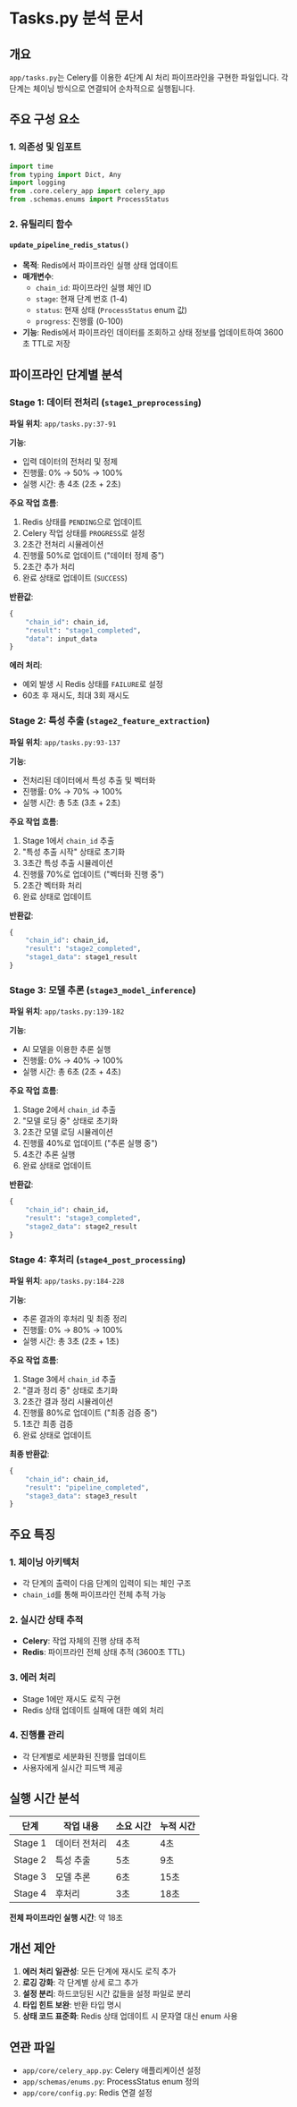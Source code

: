 # Tasks.py 분석 문서

## 개요
`app/tasks.py`는 Celery를 이용한 4단계 AI 처리 파이프라인을 구현한 파일입니다. 각 단계는 체이닝 방식으로 연결되어 순차적으로 실행됩니다.

## 주요 구성 요소

### 1. 의존성 및 임포트
```python
import time
from typing import Dict, Any
import logging
from .core.celery_app import celery_app
from .schemas.enums import ProcessStatus
```

### 2. 유틸리티 함수

#### `update_pipeline_redis_status()`
- **목적**: Redis에서 파이프라인 실행 상태 업데이트
- **매개변수**:
  - `chain_id`: 파이프라인 실행 체인 ID
  - `stage`: 현재 단계 번호 (1-4)
  - `status`: 현재 상태 (`ProcessStatus` enum 값)
  - `progress`: 진행률 (0-100)
- **기능**: Redis에서 파이프라인 데이터를 조회하고 상태 정보를 업데이트하여 3600초 TTL로 저장

## 파이프라인 단계별 분석

### Stage 1: 데이터 전처리 (`stage1_preprocessing`)

**파일 위치**: `app/tasks.py:37-91`

**기능**:
- 입력 데이터의 전처리 및 정제
- 진행률: 0% → 50% → 100%
- 실행 시간: 총 4초 (2초 + 2초)

**주요 작업 흐름**:
1. Redis 상태를 `PENDING`으로 업데이트
2. Celery 작업 상태를 `PROGRESS`로 설정
3. 2초간 전처리 시뮬레이션
4. 진행률 50%로 업데이트 ("데이터 정제 중")
5. 2초간 추가 처리
6. 완료 상태로 업데이트 (`SUCCESS`)

**반환값**:
```python
{
    "chain_id": chain_id, 
    "result": "stage1_completed", 
    "data": input_data
}
```

**에러 처리**:
- 예외 발생 시 Redis 상태를 `FAILURE`로 설정
- 60초 후 재시도, 최대 3회 재시도

### Stage 2: 특성 추출 (`stage2_feature_extraction`)

**파일 위치**: `app/tasks.py:93-137`

**기능**:
- 전처리된 데이터에서 특성 추출 및 벡터화
- 진행률: 0% → 70% → 100%
- 실행 시간: 총 5초 (3초 + 2초)

**주요 작업 흐름**:
1. Stage 1에서 `chain_id` 추출
2. "특성 추출 시작" 상태로 초기화
3. 3초간 특성 추출 시뮬레이션
4. 진행률 70%로 업데이트 ("벡터화 진행 중")
5. 2초간 벡터화 처리
6. 완료 상태로 업데이트

**반환값**:
```python
{
    "chain_id": chain_id, 
    "result": "stage2_completed", 
    "stage1_data": stage1_result
}
```

### Stage 3: 모델 추론 (`stage3_model_inference`)

**파일 위치**: `app/tasks.py:139-182`

**기능**:
- AI 모델을 이용한 추론 실행
- 진행률: 0% → 40% → 100%
- 실행 시간: 총 6초 (2초 + 4초)

**주요 작업 흐름**:
1. Stage 2에서 `chain_id` 추출
2. "모델 로딩 중" 상태로 초기화
3. 2초간 모델 로딩 시뮬레이션
4. 진행률 40%로 업데이트 ("추론 실행 중")
5. 4초간 추론 실행
6. 완료 상태로 업데이트

**반환값**:
```python
{
    "chain_id": chain_id, 
    "result": "stage3_completed", 
    "stage2_data": stage2_result
}
```

### Stage 4: 후처리 (`stage4_post_processing`)

**파일 위치**: `app/tasks.py:184-228`

**기능**:
- 추론 결과의 후처리 및 최종 정리
- 진행률: 0% → 80% → 100%
- 실행 시간: 총 3초 (2초 + 1초)

**주요 작업 흐름**:
1. Stage 3에서 `chain_id` 추출
2. "결과 정리 중" 상태로 초기화
3. 2초간 결과 정리 시뮬레이션
4. 진행률 80%로 업데이트 ("최종 검증 중")
5. 1초간 최종 검증
6. 완료 상태로 업데이트

**최종 반환값**:
```python
{
    "chain_id": chain_id, 
    "result": "pipeline_completed", 
    "stage3_data": stage3_result
}
```

## 주요 특징

### 1. 체이닝 아키텍처
- 각 단계의 출력이 다음 단계의 입력이 되는 체인 구조
- `chain_id`를 통해 파이프라인 전체 추적 가능

### 2. 실시간 상태 추적
- **Celery**: 작업 자체의 진행 상태 추적
- **Redis**: 파이프라인 전체 상태 추적 (3600초 TTL)

### 3. 에러 처리
- Stage 1에만 재시도 로직 구현
- Redis 상태 업데이트 실패에 대한 예외 처리

### 4. 진행률 관리
- 각 단계별로 세분화된 진행률 업데이트
- 사용자에게 실시간 피드백 제공

## 실행 시간 분석

| 단계 | 작업 내용 | 소요 시간 | 누적 시간 |
|------|----------|----------|----------|
| Stage 1 | 데이터 전처리 | 4초 | 4초 |
| Stage 2 | 특성 추출 | 5초 | 9초 |
| Stage 3 | 모델 추론 | 6초 | 15초 |
| Stage 4 | 후처리 | 3초 | 18초 |

**전체 파이프라인 실행 시간**: 약 18초

## 개선 제안

1. **에러 처리 일관성**: 모든 단계에 재시도 로직 추가
2. **로깅 강화**: 각 단계별 상세 로그 추가
3. **설정 분리**: 하드코딩된 시간 값들을 설정 파일로 분리
4. **타입 힌트 보완**: 반환 타입 명시
5. **상태 코드 표준화**: Redis 상태 업데이트 시 문자열 대신 enum 사용

## 연관 파일

- `app/core/celery_app.py`: Celery 애플리케이션 설정
- `app/schemas/enums.py`: ProcessStatus enum 정의
- `app/core/config.py`: Redis 연결 설정